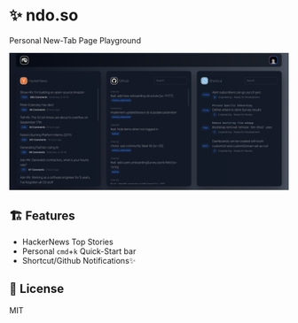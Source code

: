 # ✨ ndo.so

Personal New-Tab Page Playground

![Screenshot](/public/screenshot.png)

## 🏗 Features

- HackerNews Top Stories
- Personal `cmd`+`k` Quick-Start bar
- Shortcut/Github Notifications✨

## 📝 License

MIT
